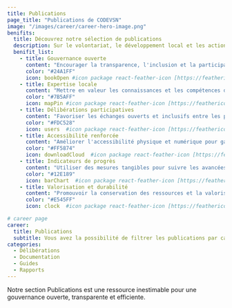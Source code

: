 ```yaml
---
title: Publications
page_title: "Publications de CODEVSN"
image: "/images/career/career-hero-image.png"
benifits:
  title: Découvrez notre sélection de publications
  description: Sur le volontariat, le développement local et les actions de services à la communauté. Parcourez nos délibérations, rapports, guides et documentations pour enrichir vos connaissances et découvrir le narratif local dans le domaine du volontariat au Sénégal.
  benifit_list:
    - title: Gouvernance ouverte
      content: "Encourager la transparence, l'inclusion et la participation citoyenne dans la prise de décision."
      color: "#24A1FF"
      icon: bookOpen #icon package react-feather-icon [https://feathericons.com]
    - title: Expertise locale
      content: "Mettre en valeur les connaissances et les compétences des acteurs locaux pour des solutions adaptées et durables."
      color: "#7B5AFF"
      icon: mapPin #icon package react-feather-icon [https://feathericons.com]
    - title: Délibérations participatives
      content: "Favoriser les échanges ouverts et inclusifs entre les parties prenantes pour une prise de décision collaborative et éclairée."
      color: "#FDC528"
      icon: users  #icon package react-feather-icon [https://feathericons.com]
    - title: Accessibilité renforcée
      content: "Améliorer l'accessibilité physique et numérique pour garantir l'égalité des chances et l'inclusion pour tous."
      color: "#FF5874"
      icon: downloadCloud  #icon package react-feather-icon [https://feathericons.com]
    - title: Indicateurs de progrès
      content: "Utiliser des mesures tangibles pour suivre les avancées et évaluer l'impact des initiatives."
      color: "#12E189"
      icon: barChart  #icon package react-feather-icon [https://feathericons.com]
    - title: Valorisation et durabilité
      content: "Promouvoir la conservation des ressources et la valorisation des pratiques durables pour un avenir écologique et économique solide."
      color: "#E545FF"
      icon: clock  #icon package react-feather-icon [https://feathericons.com]

# career page
career:
  title: Publications
  subtitle: Vous avez la possibilité de filtrer les publications par catégories.
categories:
  - Délibérations
  - Documentation
  - Guides
  - Rapports
---
```


Notre section Publications est une ressource inestimable pour une gouvernance ouverte, transparente et efficiente.